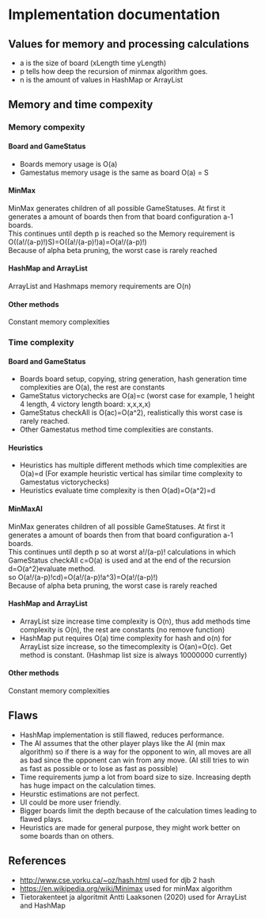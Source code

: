 # Implementation documentation
## Values for memory and processing calculations
- a is the size of board (xLength time yLength)
- p tells how deep the recursion of minmax algorithm goes.
- n is the amount of values in HashMap or ArrayList
## Memory and time compexity
### Memory compexity

#### Board and GameStatus
- Boards memory usage is O(a)
- Gamestatus memory usage is the same as board O(a) = S
#### MinMax
MinMax generates children of all possible GameStatuses. At first it generates a amount of boards then from that board configuration a-1 boards.<br> 
This continues until depth p is reached so the Memory requirement is O((a!/(a-p)!)S)=O((a!/(a-p)!)a)=O(a!/(a-p)!)<br>
Because of alpha beta pruning, the worst case is rarely reached
#### HashMap and ArrayList
ArrayList and Hashmaps memory requirements are O(n)
#### Other methods
Constant memory complexities
### Time complexity
#### Board and GameStatus
- Boards board setup, copying, string generation, hash generation time complexities are O(a), the rest are constants
- GameStatus victorychecks are O(a)=c (worst case for example, 1 height 4 length, 4 victory length board: x,x,x,x)
- GameStatus checkAll is O(ac)=O(a^2), realistically this worst case is rarely reached. 
- Other Gamestatus method time complexities are constants.
#### Heuristics
- Heuristics has multiple different methods which time complexities are O(a)=d (For example heuristic vertical has similar time complexity to Gamestatus victorychecks)
- Heuristics evaluate time complexity is then O(ad)=O(a^2)=d
#### MinMaxAI
MinMax generates children of all possible GameStatuses. At first it generates a amount of boards then from that board configuration a-1 boards.<br> 
This continues until depth p so at worst a!/(a-p)! calculations in which GameStatus checkAll c=O(a) is used and at the end of the recursion d=O(a^2)evaluate method. <br>
so O(a!/(a-p)!cd)=O(a!/(a-p)!a^3)=O(a!/(a-p)!)
<br>
Because of alpha beta pruning, the worst case is rarely reached
#### HashMap and ArrayList
- ArrayList size increase time complexity is O(n), thus add methods time complexity is O(n), the rest are constants (no remove function)
- HashMap put requires O(a) time complexity for hash and o(n) for ArrayList size increase, so the timecomplexity is O(an)=O(c). Get method is constant. (Hashmap list size is always 10000000 currently)
#### Other methods
Constant memory complexities
## Flaws 
- HashMap implementation is still flawed, reduces performance.
- The AI assumes that the other player plays like the AI (min max algorithm) so if there is a way for the opponent to win, all moves are all as bad since the opponent can win from any move. (AI still tries to win as fast as possible or to lose as fast as possible)
- Time requirements jump a lot from board size to size. Increasing depth has huge impact on the calculation times.
- Heurstic estimations are not perfect.
- UI could be more user friendly.
- Bigger boards limit the depth because of the calculation times leading to flawed plays.
- Heuristics are made for general purpose, they might work better on some boards than on others.
## References
- http://www.cse.yorku.ca/~oz/hash.html used for djb 2 hash
- https://en.wikipedia.org/wiki/Minimax used for minMax algorithm
- Tietorakenteet ja algoritmit Antti Laaksonen (2020) used for ArrayList and HashMap
